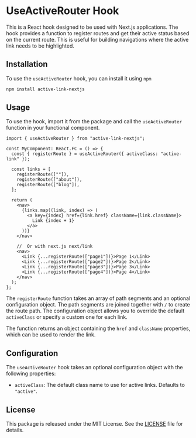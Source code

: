 # UseActiveRouter Hook

This is a React hook designed to be used with Next.js applications. The hook provides a function to register routes and get their active status based on the current route. This is useful for building navigations where the active link needs to be highlighted.

## Installation

To use the `useActiveRouter` hook, you can install it using `npm`

```bash
npm install active-link-nextjs
```

## Usage

To use the hook, import it from the package and call the `useActiveRouter` function in your functional component.

```tsx
import { useActiveRouter } from "active-link-nextjs";

const MyComponent: React.FC = () => {
  const { registerRoute } = useActiveRouter({ activeClass: "active-link" });

  const links = [
    registerRoute([""]),
    registerRoute(["about"]),
    registerRoute(["blog"]),
  ];

  return (
    <nav>
      {links.map((link, index) => (
        <a key={index} href={link.href} className={link.className}>
          Link {index + 1}
        </a>
      ))}
    </nav>

    //  Or with next.js next/link
    <nav>
      <Link {...registerRoute(["page1"])}>Page 1</Link>
      <Link {...registerRoute(["page2"])}>Page 2</Link>
      <Link {...registerRoute(["page3"])}>Page 3</Link>
      <Link {...registerRoute(["page4"])}>Page 4</Link>
    </nav>
  );
};
```

The `registerRoute` function takes an array of path segments and an optional configuration object. The path segments are joined together with `/` to create the route path. The configuration object allows you to override the default `activeClass` or specify a custom one for each link.

The function returns an object containing the `href` and `className` properties, which can be used to render the link.

## Configuration

The `useActiveRouter` hook takes an optional configuration object with the following properties:

- `activeClass`: The default class name to use for active links. Defaults to `"active"`.

## License

This package is released under the MIT License. See the [LICENSE](https://github.com/username/repo/blob/master/LICENSE) file for details.

